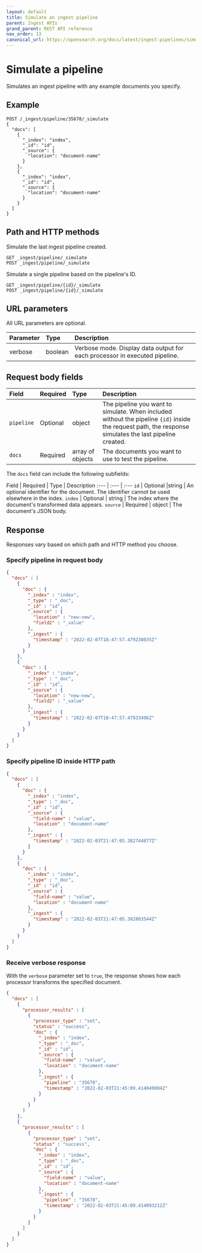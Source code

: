 ```yaml
---
layout: default
title: Simulate an ingest pipeline
parent: Ingest APIs
grand_parent: REST API reference
nav_order: 13
canonical_url: https://opensearch.org/docs/latest/ingest-pipelines/simulate-ingest/
---
```


# Simulate a pipeline

Simulates an ingest pipeline with any example documents you specify.

## Example

```
POST /_ingest/pipeline/35678/_simulate
{
  "docs": [
    {
      "_index": "index",
      "_id": "id",
      "_source": {
        "location": "document-name"
      }
    },
    {
      "_index": "index",
      "_id": "id",
      "_source": {
        "location": "document-name"
      }
    }
  ]
}
```

## Path and HTTP methods

Simulate the last ingest pipeline created.

```
GET _ingest/pipeline/_simulate
POST _ingest/pipeline/_simulate
```

Simulate a single pipeline based on the pipeline's ID.

```
GET _ingest/pipeline/{id}/_simulate
POST _ingest/pipeline/{id}/_simulate
```

## URL parameters

All URL parameters are optional.

Parameter | Type | Description
:--- | :--- | :---
verbose | boolean | Verbose mode. Display data output for each processor in executed pipeline.

## Request body fields

Field | Required | Type | Description
:--- | :--- | :--- | :---
`pipeline` | Optional | object | The pipeline you want to simulate. When included without the pipeline `{id}` inside the request path, the response simulates the last pipeline created.
`docs` | Required | array of objects | The documents you want to use to test the pipeline.

The `docs` field can include the following subfields:

Field | Required | Type | Description
:--- | :--- | :---
`id` | Optional |string | An optional identifier for the document. The identifier cannot be used elsewhere in the index.
`index` | Optional | string | The index where the document's transformed data appears.
`source` | Required | object | The document's JSON body.

## Response

Responses vary based on which path and HTTP method you choose. 

### Specify pipeline in request body

```json
{
  "docs" : [
    {
      "doc" : {
        "_index" : "index",
        "_type" : "_doc",
        "_id" : "id",
        "_source" : {
          "location" : "new-new",
          "field2" : "_value"
        },
        "_ingest" : {
          "timestamp" : "2022-02-07T18:47:57.479230835Z"
        }
      }
    },
    {
      "doc" : {
        "_index" : "index",
        "_type" : "_doc",
        "_id" : "id",
        "_source" : {
          "location" : "new-new",
          "field2" : "_value"
        },
        "_ingest" : {
          "timestamp" : "2022-02-07T18:47:57.47933496Z"
        }
      }
    }
  ]
}
```

### Specify pipeline ID inside HTTP path

```json
{
  "docs" : [
    {
      "doc" : {
        "_index" : "index",
        "_type" : "_doc",
        "_id" : "id",
        "_source" : {
          "field-name" : "value",
          "location" : "document-name"
        },
        "_ingest" : {
          "timestamp" : "2022-02-03T21:47:05.382744877Z"
        }
      }
    },
    {
      "doc" : {
        "_index" : "index",
        "_type" : "_doc",
        "_id" : "id",
        "_source" : {
          "field-name" : "value",
          "location" : "document-name"
        },
        "_ingest" : {
          "timestamp" : "2022-02-03T21:47:05.382803544Z"
        }
      }
    }
  ]
}
```

### Receive verbose response 

With the `verbose` parameter set to `true`, the response shows how each processor transforms the specified document. 

```json
{
  "docs" : [
    {
      "processor_results" : [
        {
          "processor_type" : "set",
          "status" : "success",
          "doc" : {
            "_index" : "index",
            "_type" : "_doc",
            "_id" : "id",
            "_source" : {
              "field-name" : "value",
              "location" : "document-name"
            },
            "_ingest" : {
              "pipeline" : "35678",
              "timestamp" : "2022-02-03T21:45:09.414049004Z"
            }
          }
        }
      ]
    },
    {
      "processor_results" : [
        {
          "processor_type" : "set",
          "status" : "success",
          "doc" : {
            "_index" : "index",
            "_type" : "_doc",
            "_id" : "id",
            "_source" : {
              "field-name" : "value",
              "location" : "document-name"
            },
            "_ingest" : {
              "pipeline" : "35678",
              "timestamp" : "2022-02-03T21:45:09.414093212Z"
            }
          }
        }
      ]
    }
  ]
}
```